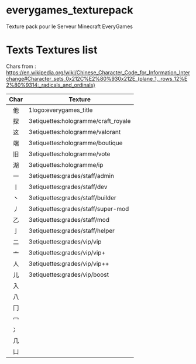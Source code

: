 # everygames_texturepack
Texture pack pour le Serveur Minecraft EveryGames

# Texts Textures list
Chars from : https://en.wikipedia.org/wiki/Chinese_Character_Code_for_Information_Interchange#Character_sets_0x212C%E2%80%930x212E_(plane_1,_rows_12%E2%80%9314:_radicals_and_ordinals)

|Char|Texture|
|:---:|---|
|他|1logo:everygames_title|
|探|3etiquettes:hologramme/craft_royale|
|这|3etiquettes:hologramme/valorant|
|端|3etiquettes:hologramme/boutique|
|旧|3etiquettes:hologramme/vote|
|湖|3etiquettes:hologramme/ip|
|⼀|3etiquettes:grades/staff/admin|
|⼁|3etiquettes:grades/staff/dev|
|⼂|3etiquettes:grades/staff/builder|
|⼃|3etiquettes:grades/staff/super-mod|
|⼄|3etiquettes:grades/staff/mod|
|⼅|3etiquettes:grades/staff/helper|
|⼆|3etiquettes:grades/vip/vip|
|⼇|3etiquettes:grades/vip/vip+|
|⼈|3etiquettes:grades/vip/vip++|
|⼉|3etiquettes:grades/vip/boost|
|⼊||
|⼋||
|⼌||
|⼍||
|⼎||
|⼏||
|⼐||
